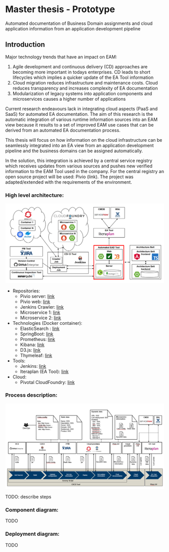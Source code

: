 # Master thesis - Prototype
Automated documentation of Business Domain assignments and cloud application information from an application development pipeline

## Introduction
Major technology trends that have an impact on EAM:

1. Agile development and continuous delivery (CD) approaches are becoming more important in todays enterprises. CD leads to short lifecycles which implies a quicker update of the EA Tool information
2. Cloud migration reduces infrastructure and maintenance costs. Cloud reduces transparency and increases complexity of EA documentation
3. Modularization of legacy systems into application components and microservices causes a higher number of applications

Current research endeavours lack in integrating cloud aspects (PaaS and SaaS) for automated EA documentation. The aim of this research is the automatic integration of various runtime information sources into an EAM view because it results to a set of improved EAM use cases that can be derived from an automated EA documentation process.

This thesis will focus on how information on the cloud infrastructure can be seamlessly integrated into an EA view from an application development pipeline and the business domains can be assigned automatically.

In the solution, this integration is achieved by a central service registry which receives updates from various sources and pushes new verified information to the EAM Tool used in the company. For the central registry an open source project will be used: Pivio (link). The project was adapted/extended with the requirements of the environment.

### High level architecture:

![High level architecture](https://github.com/Nicocovi/Master-Thesis-Prototype/blob/master/imgs/highlevelarchitecture.png)

* Repositories:
  * Pivio server: [link](https://github.com/Nicocovi/pivio-server)
  * Pivio web: [link](https://github.com/Nicocovi/pivio-web)
  * Jenkins Crawler: [link](https://github.com/Nicocovi/CF-Crawler)
  * Microservice 1: [link](https://github.com/Nicocovi/Microservice1)
  * Microservice 2: [link](https://github.com/Nicocovi/Microservice2)
* Technologies (Docker container):
  * ElasticSearch : [link](https://www.elastic.co/)
  * SpringBoot: [link](https://spring.io/projects/spring-boot)
  * Prometheus: [link](https://prometheus.io)
  * Kibana: [link](https://www.elastic.co/products/kibana)
  * D3.js: [link](https://d3js.org/)
  * Thymeleaf: [link](https://www.thymeleaf.org/)
* Tools:
  * Jenkins: [link](https://jenkins.io/)
  * Iteraplan (EA Tool): [link](https://www.iteraplan.de/en/)
* Cloud:
  * Pivotal CloudFoundry: [link](https://www.cloudfoundry.org/)

### Process description:

![Process](https://github.com/Nicocovi/Master-Thesis-Prototype/blob/master/imgs/process.png)

TODO: describe steps

### Component diagram:

TODO

### Deployment diagram:

TODO



